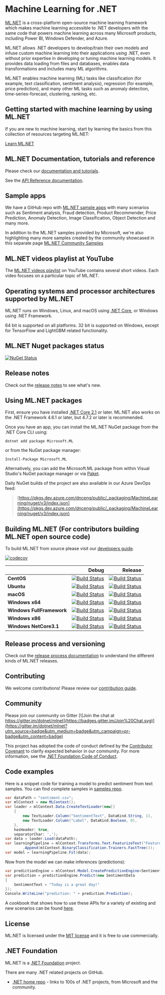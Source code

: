 # Machine Learning for .NET

[ML.NET](https://www.microsoft.com/net/learn/apps/machine-learning-and-ai/ml-dotnet) is a cross-platform open-source machine learning framework which makes machine learning accessible to .NET developers with the same code that powers machine learning across many Microsoft products, including Power BI, Windows Defender, and Azure. 

ML.NET allows .NET developers to develop/train their own models and infuse custom machine learning into their applications using .NET, even without prior expertise in developing or tuning machine learning models. It provides data loading from files and databases, enables data transformations and includes many ML algorithms.

ML.NET enables machine learning (ML) tasks like classification (for example, text classification, sentiment analysis), regression (for example, price prediction), and many other ML tasks such as anomaly detection, time-series-forecast, clustering, ranking, etc.

## Getting started with machine learning by using ML.NET

If you are new to machine learning, start by learning the basics from this collection of resources targeting ML.NET:

[Learn ML.NET](https://dotnet.microsoft.com/learn/ml-dotnet)

## ML.NET Documentation, tutorials and reference

Please check our [documentation and tutorials](https://docs.microsoft.com/en-us/dotnet/machine-learning/). 

See the [API Reference documentation](https://docs.microsoft.com/en-us/dotnet/api/?view=ml-dotnet).

## Sample apps

We have a GitHub repo with [ML.NET sample apps](https://github.com/dotnet/machinelearning-samples) with many scenarios such as Sentiment analysis, Fraud detection, Product Recommender, Price Prediction, Anomaly Detection, Image Classification, Object Detection and many more. 

In addition to the ML.NET samples provided by Microsoft, we're also highlighting many more samples created by the community showcased in this separate page [ML.NET Community Samples](https://github.com/dotnet/machinelearning-samples/blob/master/docs/COMMUNITY-SAMPLES.md)


## ML.NET videos playlist at YouTube

The [ML.NET videos playlist](https://aka.ms/mlnetyoutube) on YouTube contains several short videos. Each video focuses on a particular topic of ML.NET.

## Operating systems and processor architectures supported by ML.NET

ML.NET runs on Windows, Linux, and macOS using [.NET Core](https://github.com/dotnet/core), or Windows using .NET Framework. 

64 bit is supported on all platforms. 32 bit is supported on Windows, except for TensorFlow and LightGBM related functionality.

## ML.NET Nuget packages status

[![NuGet Status](https://img.shields.io/nuget/vpre/Microsoft.ML.svg?style=flat)](https://www.nuget.org/packages/Microsoft.ML/)

## Release notes

Check out the [release notes](docs/release-notes) to see what's new.

## Using ML.NET packages

First, ensure you have installed [.NET Core 2.1](https://www.microsoft.com/net/learn/get-started) or later. ML.NET also works on the .NET Framework 4.6.1 or later, but 4.7.2 or later is recommended.

Once you have an app, you can install the ML.NET NuGet package from the .NET Core CLI using:
```
dotnet add package Microsoft.ML
```

or from the NuGet package manager:
```
Install-Package Microsoft.ML
```

Alternatively, you can add the Microsoft.ML package from within Visual Studio's NuGet package manager or via [Paket](https://github.com/fsprojects/Paket).

Daily NuGet builds of the project are also available in our Azure DevOps feed:

> [https://pkgs.dev.azure.com/dnceng/public/_packaging/MachineLearning/nuget/v3/index.json](https://pkgs.dev.azure.com/dnceng/public/_packaging/MachineLearning/nuget/v3/index.json)

## Building ML.NET (For contributors building ML.NET open source code)

To build ML.NET from source please visit our [developers guide](docs/project-docs/developer-guide.md).

[![codecov](https://codecov.io/gh/dotnet/machinelearning/branch/master/graph/badge.svg?flag=production)](https://codecov.io/gh/dotnet/machinelearning)

|    | Debug | Release |
|:---|----------------:|------------------:|
|**CentOS**|[![Build Status](https://dev.azure.com/dnceng/public/_apis/build/status/dotnet/machinelearning/MachineLearning-CI?branchName=master&jobName=Centos_x64_NetCoreApp31&configuration=Centos_x64_NetCoreApp31%20Debug_Build)](https://dev.azure.com/dnceng/public/_build/latest?definitionId=104&branchName=master)|[![Build Status](https://dev.azure.com/dnceng/public/_apis/build/status/dotnet/machinelearning/MachineLearning-CI?branchName=master&jobName=Centos_x64_NetCoreApp31&configuration=Centos_x64_NetCoreApp31%20Release_Build)](https://dev.azure.com/dnceng/public/_build/latest?definitionId=104&branchName=master)|
|**Ubuntu**|[![Build Status](https://dev.azure.com/dnceng/public/_apis/build/status/dotnet/machinelearning/MachineLearning-CI?branchName=master&jobName=Ubuntu_x64_NetCoreApp21&configuration=Ubuntu_x64_NetCoreApp21%20Debug_Build)](https://dev.azure.com/dnceng/public/_build/latest?definitionId=104&branchName=master)|[![Build Status](https://dev.azure.com/dnceng/public/_apis/build/status/dotnet/machinelearning/MachineLearning-CI?branchName=master&jobName=Ubuntu_x64_NetCoreApp21&configuration=Ubuntu_x64_NetCoreApp21%20Release_Build)](https://dev.azure.com/dnceng/public/_build/latest?definitionId=104&branchName=master)|
|**macOS**|[![Build Status](https://dev.azure.com/dnceng/public/_apis/build/status/dotnet/machinelearning/MachineLearning-CI?branchName=master&jobName=MacOS_x64_NetCoreApp21&configuration=MacOS_x64_NetCoreApp21%20Debug_Build)](https://dev.azure.com/dnceng/public/_build/latest?definitionId=104&branchName=master)|[![Build Status](https://dev.azure.com/dnceng/public/_apis/build/status/dotnet/machinelearning/MachineLearning-CI?branchName=master&jobName=MacOS_x64_NetCoreApp21&configuration=MacOS_x64_NetCoreApp21%20Release_Build)](https://dev.azure.com/dnceng/public/_build/latest?definitionId=104&branchName=master)|
|**Windows x64**|[![Build Status](https://dev.azure.com/dnceng/public/_apis/build/status/dotnet/machinelearning/MachineLearning-CI?branchName=master&jobName=Windows_x64_NetCoreApp21&configuration=Windows_x64_NetCoreApp21%20Debug_Build)](https://dev.azure.com/dnceng/public/_build/latest?definitionId=104&branchName=master)|[![Build Status](https://dev.azure.com/dnceng/public/_apis/build/status/dotnet/machinelearning/MachineLearning-CI?branchName=master&jobName=Windows_x64_NetCoreApp21&configuration=Windows_x64_NetCoreApp21%20Release_Build)](https://dev.azure.com/dnceng/public/_build/latest?definitionId=104&branchName=master)|
|**Windows FullFramework**|[![Build Status](https://dev.azure.com/dnceng/public/_apis/build/status/dotnet/machinelearning/MachineLearning-CI?branchName=master&jobName=Windows_x64_NetFx461&configuration=Windows_x64_NetFx461%20Debug_Build)](https://dev.azure.com/dnceng/public/_build/latest?definitionId=104&branchName=master)|[![Build Status](https://dev.azure.com/dnceng/public/_apis/build/status/dotnet/machinelearning/MachineLearning-CI?branchName=master&jobName=Windows_x64_NetFx461&configuration=Windows_x64_NetFx461%20Release_Build)](https://dev.azure.com/dnceng/public/_build/latest?definitionId=104&branchName=master)|
|**Windows x86**|[![Build Status](https://dev.azure.com/dnceng/public/_apis/build/status/dotnet/machinelearning/MachineLearning-CI?branchName=master&jobName=Windows_x86_NetCoreApp21&configuration=Windows_x86_NetCoreApp21%20Debug_Build)](https://dev.azure.com/dnceng/public/_build/latest?definitionId=104&branchName=master)|[![Build Status](https://dev.azure.com/dnceng/public/_apis/build/status/dotnet/machinelearning/MachineLearning-CI?branchName=master&jobName=Windows_x86_NetCoreApp21&configuration=Windows_x86_NetCoreApp21%20Release_Build)](https://dev.azure.com/dnceng/public/_build/latest?definitionId=104&branchName=master)|
|**Windows NetCore3.1**|[![Build Status](https://dev.azure.com/dnceng/public/_apis/build/status/dotnet/machinelearning/MachineLearning-CI?branchName=master&jobName=Windows_x64_NetCoreApp31&configuration=Windows_x64_NetCoreApp31%20Debug_Build)](https://dev.azure.com/dnceng/public/_build/latest?definitionId=104&branchName=master)|[![Build Status](https://dev.azure.com/dnceng/public/_apis/build/status/dotnet/machinelearning/MachineLearning-CI?branchName=master&jobName=Windows_x64_NetCoreApp31&configuration=Windows_x64_NetCoreApp31%20Release_Build)](https://dev.azure.com/dnceng/public/_build/latest?definitionId=104&branchName=master)|

## Release process and versioning

Check out the [release process documentation](docs/release-notes) to understand the different kinds of ML.NET releases.

## Contributing

We welcome contributions! Please review our [contribution guide](CONTRIBUTING.md).

## Community

Please join our community on Gitter [![Join the chat at https://gitter.im/dotnet/mlnet](https://badges.gitter.im/Join%20Chat.svg)](https://gitter.im/dotnet/mlnet?utm_source=badge&utm_medium=badge&utm_campaign=pr-badge&utm_content=badge)

This project has adopted the code of conduct defined by the [Contributor Covenant](https://contributor-covenant.org/) to clarify expected behavior in our community.
For more information, see the [.NET Foundation Code of Conduct](https://dotnetfoundation.org/code-of-conduct).


## Code examples

Here is a snippet code for training a model to predict sentiment from text samples. You can find complete samples in [samples repo](https://github.com/dotnet/machinelearning-samples).

```C#
var dataPath = "sentiment.csv";
var mlContext = new MLContext();
var loader = mlContext.Data.CreateTextLoader(new[]
    {
        new TextLoader.Column("SentimentText", DataKind.String, 1),
        new TextLoader.Column("Label", DataKind.Boolean, 0),
    },
    hasHeader: true,
    separatorChar: ',');
var data = loader.Load(dataPath);
var learningPipeline = mlContext.Transforms.Text.FeaturizeText("Features", "SentimentText")
        .Append(mlContext.BinaryClassification.Trainers.FastTree());
var model = learningPipeline.Fit(data);
```

Now from the model we can make inferences (predictions):

```C#
var predictionEngine = mlContext.Model.CreatePredictionEngine<SentimentData, SentimentPrediction>(model);
var prediction = predictionEngine.Predict(new SentimentData
{
    SentimentText = "Today is a great day!"
});
Console.WriteLine("prediction: " + prediction.Prediction);
```
A cookbook that shows how to use these APIs for a variety of existing and new scenarios can be found [here](docs/code/MlNetCookBook.md).

## License

ML.NET is licensed under the [MIT license](LICENSE) and it is free to use commercially.

## .NET Foundation

ML.NET is a [.NET Foundation](https://www.dotnetfoundation.org/projects) project.

There are many .NET related projects on GitHub.

- [.NET home repo](https://github.com/Microsoft/dotnet) - links to 100s of .NET projects, from Microsoft and the community.
